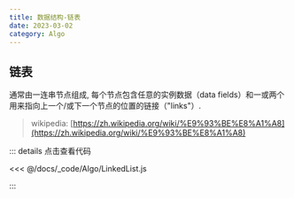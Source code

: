 ```yaml
---
title: 数据结构-链表
date: 2023-03-02
category: Algo
---
```


## 链表

通常由一连串节点组成, 每个节点包含任意的实例数据（data fields）和一或两个用来指向上一个/或下一个节点的位置的链接（"links"）.

> wikipedia: [https://zh.wikipedia.org/wiki/%E9%93%BE%E8%A1%A8](https://zh.wikipedia.org/wiki/%E9%93%BE%E8%A1%A8)

::: details 点击查看代码

<<< @/docs/_code/Algo/LinkedList.js

:::
